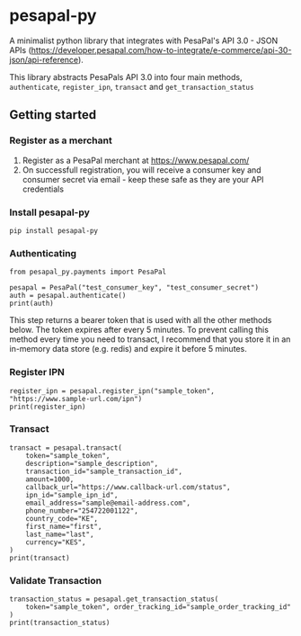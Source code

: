 # pesapal-py
A minimalist python library that integrates with PesaPal's API 3.0 - JSON APIs (https://developer.pesapal.com/how-to-integrate/e-commerce/api-30-json/api-reference).

This library abstracts PesaPals API 3.0 into four main methods, `authenticate`, `register_ipn`, `transact` and `get_transaction_status`

## Getting started

### Register as a merchant
1. Register as a PesaPal merchant at https://www.pesapal.com/
2. On successfull registration, you will receive a consumer key and consumer secret via email - keep these safe as they are your API credentials

### Install pesapal-py
```
pip install pesapal-py
```

### Authenticating
```
from pesapal_py.payments import PesaPal

pesapal = PesaPal("test_consumer_key", "test_consumer_secret")
auth = pesapal.authenticate()
print(auth)
```
This step returns a bearer token that is used with all the other methods below. The token expires after every 5 minutes. To prevent calling this method every time you need to transact, I recommend that you store it in an in-memory data store (e.g. redis) and expire it before 5 minutes.

### Register IPN
```
register_ipn = pesapal.register_ipn("sample_token", "https://www.sample-url.com/ipn")
print(register_ipn)
```

### Transact
```
transact = pesapal.transact(
    token="sample_token",
    description="sample_description",
    transaction_id="sample_transaction_id",
    amount=1000,
    callback_url="https://www.callback-url.com/status",
    ipn_id="sample_ipn_id",
    email_address="sample@email-address.com",
    phone_number="254722001122",
    country_code="KE",
    first_name="first",
    last_name="last",
    currency="KES",
)
print(transact)
```

### Validate Transaction
```
transaction_status = pesapal.get_transaction_status(
    token="sample_token", order_tracking_id="sample_order_tracking_id"
)
print(transaction_status)
```
